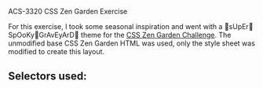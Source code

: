 ACS-3320 CSS Zen Garden Exercise

For this exercise, I took some seasonal inspiration and went with a 👻sUpEr👻SpOoKy👻GrAvEyArD👻 theme for the [CSS Zen Garden Challenge](https://www.csszengarden.com/).  The unmodified base CSS Zen Garden HTML was used, only the style sheet was modified to create this layout.

Selectors used:
 -
